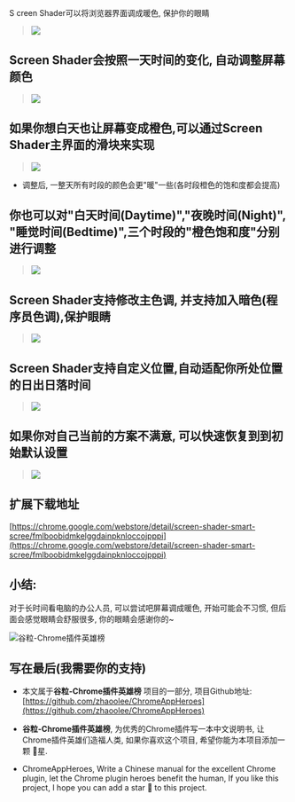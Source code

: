 S
creen Shader可以将浏览器界面调成暖色, 保护你的眼睛
> ![](https://v2fy.com/asset/036_screen_shader/dd31ffb21b3c49688ce28e3d229b489f.png)

## Screen Shader会按照一天时间的变化, 自动调整屏幕颜色

>![](https://v2fy.com/asset/036_screen_shader/51a71e0a4023446ea00d802543fa5b6f.gif)

## 如果你想白天也让屏幕变成橙色,可以通过Screen Shader主界面的滑块来实现

>![](https://v2fy.com/asset/036_screen_shader/317aeb26b3184c23bd5707f14c166c57.gif)
- 调整后, 一整天所有时段的颜色会更"暖"一些(各时段橙色的饱和度都会提高)

## 你也可以对"白天时间(Daytime)","夜晚时间(Night)", "睡觉时间(Bedtime)",三个时段的"橙色饱和度"分别进行调整

> ![](https://v2fy.com/asset/036_screen_shader/0dfa4bc0b5ee44b2b26ceae10fdb555f.gif)


## Screen Shader支持修改主色调, 并支持加入暗色(程序员色调),保护眼睛

> ![](https://v2fy.com/asset/036_screen_shader/e4fb1c4508ce4c098a22075a61cf8fa0.gif)


## Screen Shader支持自定义位置,自动适配你所处位置的日出日落时间

>![](https://v2fy.com/asset/036_screen_shader/5ccdf9d546e749b49dc3af788c5b2c88.gif)

## 如果你对自己当前的方案不满意, 可以快速恢复到到初始默认设置

> ![](https://v2fy.com/asset/036_screen_shader/62964606a5784cff8f1ae5d827a03504.gif)

## 扩展下载地址
[https://chrome.google.com/webstore/detail/screen-shader-smart-scree/fmlboobidmkelggdainpknloccojpppi](https://chrome.google.com/webstore/detail/screen-shader-smart-scree/fmlboobidmkelggdainpknloccojpppi)

## 小结:

对于长时间看电脑的办公人员, 可以尝试吧屏幕调成暖色, 开始可能会不习惯, 但后面会感觉眼睛会舒服很多, 你的眼睛会感谢你的~




![谷粒-Chrome插件英雄榜](https://v2fy.com/asset/036_screen_shader/1c2c0d491c9f4916a39064c87016c9ca.jpeg)




## 写在最后(我需要你的支持)
- 本文属于**谷粒-Chrome插件英雄榜** 项目的一部分, 项目Github地址: [https://github.com/zhaoolee/ChromeAppHeroes](https://github.com/zhaoolee/ChromeAppHeroes)

- **谷粒-Chrome插件英雄榜**, 为优秀的Chrome插件写一本中文说明书, 让Chrome插件英雄们造福人类, 如果你喜欢这个项目, 希望你能为本项目添加一颗 🌟星.

- ChromeAppHeroes, Write a Chinese manual for the excellent Chrome plugin, let the Chrome plugin heroes benefit the human, If you like this project, I hope you can add a star 🌟 to this project.


